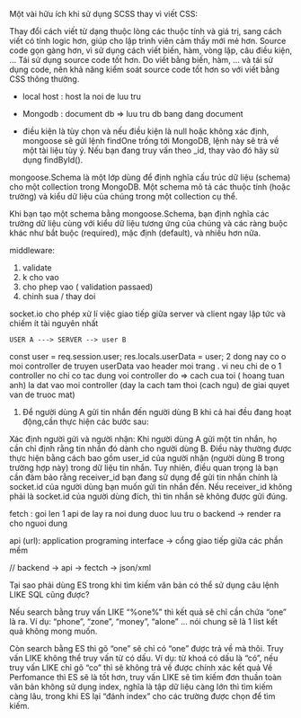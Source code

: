  Một vài hữu ích khi sử dụng SCSS thay vì viết CSS:

Thay đổi cách viết từ dạng thuộc lòng các thuộc tính và giá trị, sang cách viết có tính logic hơn, giúp cho lập trình viên cảm thấy mới mẻ hơn.
Source code gọn gàng hơn, vì sử dụng cách viết biến, hàm, vòng lặp, câu điều kiện, ...
Tái sử dụng source code tốt hơn.
Do viết bằng biến, hàm, ... và tái sử dụng code, nên khả năng kiểm soát source code tốt hơn so với viết bằng CSS thông thường.
 - local host : host la noi de luu tru

 - Mongodb : document db => luu tru db bang dang document 

 - điều kiện là tùy chọn và nếu điều kiện là null hoặc không xác định, mongoose sẽ gửi lệnh findOne trống tới MongoDB, lệnh này sẽ trả về một tài liệu tùy ý. Nếu bạn đang truy vấn theo _id, thay vào đó hãy sử dụng findById().

 mongoose.Schema là một lớp dùng để định nghĩa cấu trúc dữ liệu (schema) cho một collection trong MongoDB. Một schema mô tả các thuộc tính (hoặc trường) và kiểu dữ liệu của chúng trong một collection cụ thể.

Khi bạn tạo một schema bằng mongoose.Schema, bạn định nghĩa các trường dữ liệu cùng với kiểu dữ liệu tương ứng của chúng và các ràng buộc khác như bắt buộc (required), mặc định (default), và nhiều hơn nữa.


middleware:
 1. validate
 2. k cho vao
 3. cho phep vao ( validation passaed)
 4. chinh sua / thay doi

 socket.io
    cho phép xử lí việc giao tiếp giữa server và client ngay lập tức và chiếm ít tài nguyên nhất

    USER A ---> SERVER --> user B

     

  const user = req.session.user;
   res.locals.userData = user;
   2 dong nay co o moi controller de truyen userData vao header moi trang . vi neu chi de o 1 controller no chi co tac dung voi controller do => cach cua toi ( hoang tuan anh) la dat vao moi controller (day la cach tam thoi (cach ngu) de giai quyet van de truoc mat)

1. Để người dùng A gửi tin nhắn đến người dùng B khi cả hai đều đang hoạt động,cần thực hiện các bước sau:

Xác định người gửi và người nhận: Khi người dùng A gửi một tin nhắn, họ cần chỉ định rằng tin nhắn đó dành cho người dùng B. Điều này thường được thực hiện bằng cách bao gồm user_id của người nhận (người dùng B trong trường hợp này) trong dữ liệu tin nhắn.
Tuy nhiên, điều quan trọng là bạn cần đảm bảo rằng receiver_id bạn đang sử dụng để gửi tin nhắn chính là socket.id của người dùng bạn muốn gửi tin nhắn đến. Nếu receiver_id không phải là socket.id của người dùng đích, thì tin nhắn sẽ không được gửi đúng.

fetch : goi len 1 api de lay ra noi dung duoc luu tru o backend -> render ra cho nguoi dung

api (url): application programing interface
-> cổng giao tiếp giữa các phần mềm

// backend -> api -> fectch -> json/xml

Tại sao phải dùng ES trong khi tìm kiếm văn bản có thể sử dụng câu lệnh LIKE SQL cũng được?

Nếu search bằng truy vấn LIKE “%one%” thì kết quả sẽ chỉ cần chứa “one” là ra. Ví dụ: “phone”, “zone”, “money”, “alone” … nói chung sẽ là 1 list kết quả không mong muốn.

Còn search bằng ES thì gõ “one” sẽ chỉ có “one” được trả về mà thôi. Truy vấn LIKE không thể truy vấn từ có dấu. Ví dụ: từ khoá có dấu là “có”, nếu truy vấn LIKE chỉ gõ “co” thì sẽ không trả về được chính xác kết quả Về Perfomance thì ES sẽ là tốt hơn, truy vấn LIKE sẽ tìm kiếm đơn thuần toàn văn bản không sử dụng index, nghĩa là tập dữ liệu càng lớn thì tìm kiếm càng lâu, trong khi ES lại “đánh index” cho các trường được chọn để tìm kiếm.